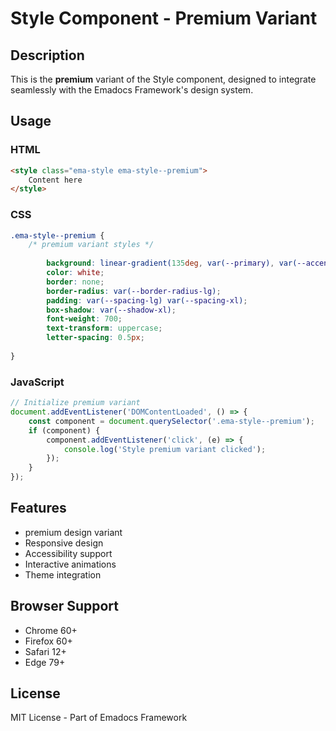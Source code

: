 # Style Component - Premium Variant

## Description
This is the **premium** variant of the Style component, designed to integrate seamlessly with the Emadocs Framework's design system.

## Usage

### HTML
```html
<style class="ema-style ema-style--premium">
    Content here
</style>
```

### CSS
```css
.ema-style--premium {
    /* premium variant styles */
    
        background: linear-gradient(135deg, var(--primary), var(--accent));
        color: white;
        border: none;
        border-radius: var(--border-radius-lg);
        padding: var(--spacing-lg) var(--spacing-xl);
        box-shadow: var(--shadow-xl);
        font-weight: 700;
        text-transform: uppercase;
        letter-spacing: 0.5px;
    
}
```

### JavaScript
```javascript
// Initialize premium variant
document.addEventListener('DOMContentLoaded', () => {
    const component = document.querySelector('.ema-style--premium');
    if (component) {
        component.addEventListener('click', (e) => {
            console.log('Style premium variant clicked');
        });
    }
});
```

## Features
- premium design variant
- Responsive design
- Accessibility support
- Interactive animations
- Theme integration

## Browser Support
- Chrome 60+
- Firefox 60+
- Safari 12+
- Edge 79+

## License
MIT License - Part of Emadocs Framework
